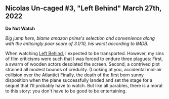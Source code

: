 Nicolas Un-caged #3, "Left Behind" March 27th, 2022
---------------------------------------------------

**Do Not Watch**

_Big jump here, blame amazon prime's selection and convenience along with the enticingly poor score of 3.1/10, his worst according to IMDB._

When watching [Left Behind](https://www.imdb.com/title/tt2467046/?ref_=nm_flmg_act_39), I expected to be transported.
However, my sins of film criticisms were such that I was forced to endure three plagues: First, a swarm of wooden actors desolated the screen.
Second, a contrived plot strained all modest bounds of credulity.
(Looking at you, accidental mid-air collision over the Atlantic)
Finally, the death of the first born sunny disposition when the plane successfully landed and set the stage for a sequel that I'll probably have to watch.
But like all parables, there is a moral to this story: you don't have to be good to be entertaining.
